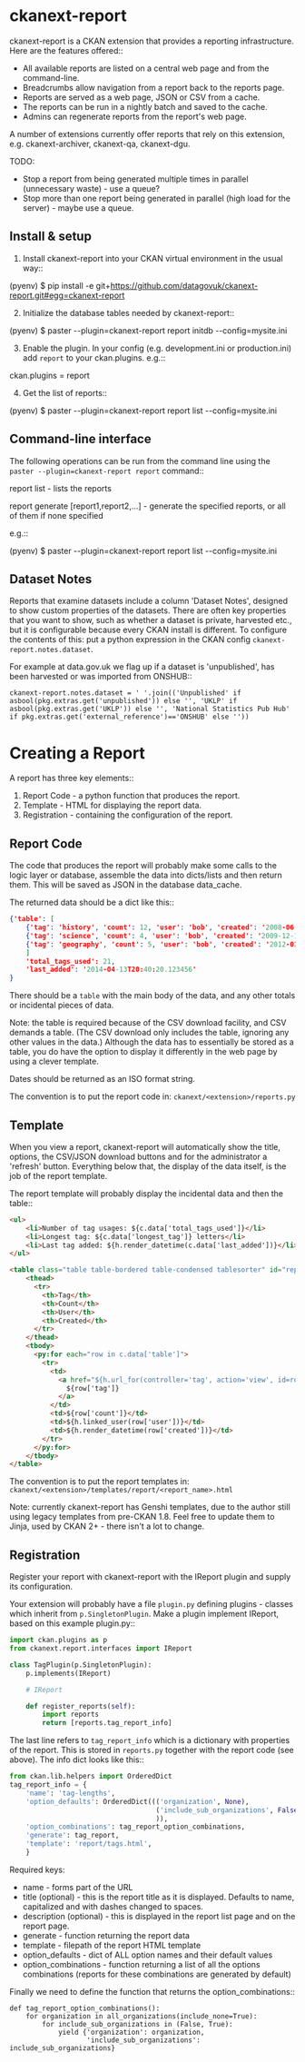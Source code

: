 # ckanext-report

ckanext-report is a CKAN extension that provides a reporting infrastructure. Here are the features offered::

* All available reports are listed on a central web page and from the command-line.
* Breadcrumbs allow navigation from a report back to the reports page.
* Reports are served as a web page, JSON or CSV from a cache.
* The reports can be run in a nightly batch and saved to the cache.
* Admins can regenerate reports from the report's web page.

A number of extensions currently offer reports that rely on this extension, e.g. ckanext-archiver, ckanext-qa, ckanext-dgu.

TODO:

* Stop a report from being generated multiple times in parallel (unnecessary waste) - use a queue?
* Stop more than one report being generated in parallel (high load for the server) - maybe use a queue.


## Install & setup

1. Install ckanext-report into your CKAN virtual environment in the usual way::

  (pyenv) $ pip install -e git+https://github.com/datagovuk/ckanext-report.git#egg=ckanext-report

2. Initialize the database tables needed by ckanext-report::

  (pyenv) $ paster --plugin=ckanext-report report initdb --config=mysite.ini

3. Enable the plugin. In your config (e.g. development.ini or production.ini) add ``report`` to your ckan.plugins. e.g.::

  ckan.plugins = report

4. Get the list of reports::

  (pyenv) $ paster --plugin=ckanext-report report list --config=mysite.ini


## Command-line interface

The following operations can be run from the command line using the ``paster --plugin=ckanext-report report`` command::

  report list
    - lists the reports

  report generate [report1,report2,...]
    - generate the specified reports, or all of them if none specified

e.g.::

  (pyenv) $ paster --plugin=ckanext-report report list --config=mysite.ini


## Dataset Notes

Reports that examine datasets include a column 'Dataset Notes', designed to show custom properties of the datasets. There are often key properties that you want to show, such as whether a dataset is private, harvested etc., but it is configurable because every CKAN install is different. To configure the contents of this: put a python expression in the CKAN config `ckanext-report.notes.dataset`.

For example at data.gov.uk we flag up if a dataset is 'unpublished', has been harvested or was imported from ONSHUB::

```
ckanext-report.notes.dataset = ' '.join(('Unpublished' if asbool(pkg.extras.get('unpublished')) else '', 'UKLP' if asbool(pkg.extras.get('UKLP')) else '', 'National Statistics Pub Hub' if pkg.extras.get('external_reference')=='ONSHUB' else ''))
```

# Creating a Report

A report has three key elements::

1. Report Code - a python function that produces the report. 
2. Template - HTML for displaying the report data.
3. Registration - containing the configuration of the report.

## Report Code

The code that produces the report will probably make some calls to the logic layer or database, assemble the data into dicts/lists and then return them. This will be saved as JSON in the database data_cache.

The returned data should be a dict like this::

```json
{'table': [
    {'tag': 'history', 'count': 12, 'user': 'bob', 'created': '2008-06-13T10:24:59.435631'},
    {'tag': 'science', 'count': 4, 'user': 'bob', 'created': '2009-12-14T08:42:45.473827'},
    {'tag': 'geography', 'count': 5, 'user': 'bob', 'created': '2012-01-02T16:34:24.958284'}
    ]
    'total_tags_used': 21,
    'last_added': '2014-04-13T20:40:20.123456'
}
```
  
There should be a `table` with the main body of the data, and any other totals or incidental pieces of data.

  Note: the table is required because of the CSV download facility, and CSV demands a table. (The CSV download only includes the table, ignoring any other values in the data.) Although the data has to essentially be stored as a table, you do have the option to display it differently in the web page by using a clever template.

Dates should be returned as an ISO format string.

The convention is to put the report code in: `ckanext/<extension>/reports.py`

## Template

When you view a report, ckanext-report will automatically show the title, options, the CSV/JSON download buttons and for the administrator a 'refresh' button. Everything below that, the display of the data itself, is the job of the report template.

The report template will probably display the incidental data and then the table::

```html
<ul>
    <li>Number of tag usages: ${c.data['total_tags_used']}</li>
    <li>Longest tag: ${c.data['longest_tag']} letters</li>
    <li>Last tag added: ${h.render_datetime(c.data['last_added'])}</li>
</ul>

<table class="table table-bordered table-condensed tablesorter" id="report-table" style="width: 100%; table-layout:fixed; margin-top: 8px;">
    <thead>
      <tr>
        <th>Tag</th>
        <th>Count</th>
        <th>User</th>
        <th>Created</th>
      </tr>
    </thead>
    <tbody>
      <py:for each="row in c.data['table']">
        <tr>
          <td>
            <a href="${h.url_for(controller='tag', action='view', id=row['tag'])}">
              ${row['tag']}
            </a>
          </td>
          <td>${row['count']}</td>
          <td>${h.linked_user(row['user'])}</td>
          <td>${h.render_datetime(row['created'])}</td>
        </tr>
      </py:for>
    </tbody>
</table>
```

The convention is to put the report templates in: `ckanext/<extension>/templates/report/<report_name>.html`

  Note: currently ckanext-report has Genshi templates, due to the author still using legacy templates from pre-CKAN 1.8. Feel free to update them to Jinja, used by CKAN 2+ - there isn't a lot to change.

## Registration

Register your report with ckanext-report with the IReport plugin and supply its configuration.

Your extension will probably have a file `plugin.py` defining plugins - classes which inherit from `p.SingletonPlugin`. Make a plugin implement IReport, based on this example plugin.py::

```python
import ckan.plugins as p
from ckanext.report.interfaces import IReport

class TagPlugin(p.SingletonPlugin):
    p.implements(IReport)

    # IReport

    def register_reports(self):
        import reports
        return [reports.tag_report_info]
```

The last line refers to `tag_report_info` which is a dictionary with properties of the report. This is stored in `reports.py` together with the report code (see above). The info dict looks like this::

```python
from ckan.lib.helpers import OrderedDict
tag_report_info = {
    'name': 'tag-lengths',
    'option_defaults': OrderedDict((('organization', None),
                                    ('include_sub_organizations', False),
                                    )),
    'option_combinations': tag_report_option_combinations,
    'generate': tag_report,
    'template': 'report/tags.html',
    }
```

Required keys:

* name - forms part of the URL
* title (optional) - this is the report title as it is displayed. Defaults to name, capitalized and with dashes changed to spaces.
* description (optional) - this is displayed in the report list page and on the report page.
* generate - function returning the report data
* template - filepath of the report HTML template
* option_defaults - dict of ALL option names and their default values
* option_combinations - function returning a list of all the options combinations (reports for these combinations are generated by default)

Finally we need to define the function that returns the option_combinations::
```
def tag_report_option_combinations():
    for organization in all_organizations(include_none=True):
        for include_sub_organizations in (False, True):
            yield {'organization': organization,
                   'include_sub_organizations': include_sub_organizations}

```
